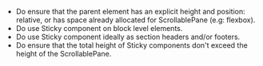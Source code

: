 - Do ensure that the parent element has an explicit height and position: relative, or has space already allocated for ScrollablePane (e.g: flexbox).
- Do use Sticky component on block level elements.
- Do use Sticky component ideally as section headers and/or footers.
- Do ensure that the total height of Sticky components don't exceed the height of the ScrollablePane.
